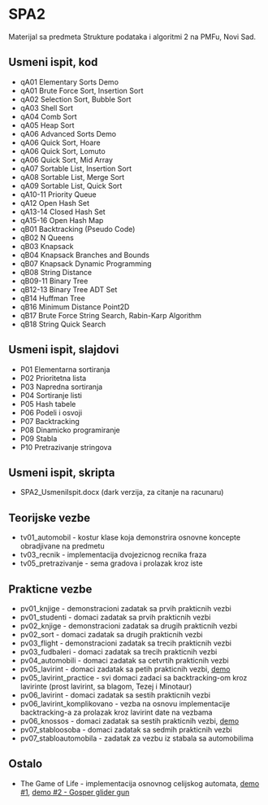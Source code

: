 # SPA2
Materijal sa predmeta Strukture podataka i algoritmi 2 na PMFu, Novi Sad.

## Usmeni ispit, kod
- qA01 Elementary Sorts Demo
- qA01 Brute Force Sort, Insertion Sort
- qA02 Selection Sort, Bubble Sort
- qA03 Shell Sort
- qA04 Comb Sort
- qA05 Heap Sort
- qA06 Advanced Sorts Demo
- qA06 Quick Sort, Hoare
- qA06 Quick Sort, Lomuto
- qA06 Quick Sort, Mid Array
- qA07 Sortable List, Insertion Sort
- qA08 Sortable List, Merge Sort
- qA09 Sortable List, Quick Sort
- qA10-11 Priority Queue
- qA12 Open Hash Set
- qA13-14 Closed Hash Set
- qA15-16 Open Hash Map
- qB01 Backtracking (Pseudo Code)
- qB02 N Queens
- qB03 Knapsack
- qB04 Knapsack Branches and Bounds
- qB07 Knapsack Dynamic Programming
- qB08 String Distance
- qB09-11 Binary Tree
- qB12-13 Binary Tree ADT Set
- qB14 Huffman Tree
- qB16 Minimum Distance Point2D
- qB17 Brute Force String Search, Rabin-Karp Algorithm
- qB18 String Quick Search

## Usmeni ispit, slajdovi
- P01 Elementarna sortiranja
- P02 Prioritetna lista
- P03 Napredna sortiranja
- P04 Sortiranje listi
- P05 Hash tabele
- P06 Podeli i osvoji
- P07 Backtracking
- P08 Dinamicko programiranje
- P09 Stabla
- P10 Pretrazivanje stringova

## Usmeni ispit, skripta
- SPA2_UsmeniIspit.docx (dark verzija, za citanje na racunaru)

## Teorijske vezbe
- tv01_automobil - kostur klase koja demonstrira osnovne koncepte obradjivane na predmetu
- tv03_recnik - implementacija dvojezicnog recnika fraza
- tv05_pretrazivanje - sema gradova i prolazak kroz iste

## Prakticne vezbe
- pv01_knjige - demonstracioni zadatak sa prvih prakticnih vezbi
- pv01_studenti - domaci zadatak sa prvih prakticnih vezbi
- pv02_knjige - demonstracioni zadatak sa drugih prakticnih vezbi
- pv02_sort - domaci zadatak sa drugih prakticnih vezbi
- pv03_flight - demonstracioni zadatak sa trecih prakticnih vezbi
- pv03_fudbaleri - domaci zadatak sa trecih prakticnih vezbi
- pv04_automobili - domaci zadatak sa cetvrtih prakticnih vezbi
- pv05_lavirint - domaci zadatak sa petih prakticnih vezbi, [demo](https://www.youtube.com/watch?v=B96ttqox3Bc)
- pv05_lavirint_practice - svi domaci zadaci sa backtracking-om kroz lavirinte (prost lavirint, sa blagom, Tezej i Minotaur)
- pv06_lavirint - domaci zadatak sa sestih prakticnih vezbi
- pv06_lavirint_komplikovano - vezba na osnovu implementacije backtracking-a za prolazak kroz lavirint date na vezbama
- pv06_knossos - domaci zadatak sa sestih prakticnih vezbi, [demo](https://www.youtube.com/watch?v=WntFS4tqTX4)
- pv07_stabloosoba - domaci zadatak sa sedmih prakticnih vezbi
- pv07_stabloautomobila - zadatak za vezbu iz stabala sa automobilima

## Ostalo
- The Game of Life - implementacija osnovnog celijskog automata, [demo #1](https://www.youtube.com/watch?v=Fa3DYMfTp9E), [demo #2 - Gosper glider gun](https://www.youtube.com/watch?v=tZQ1EJWGx3U)